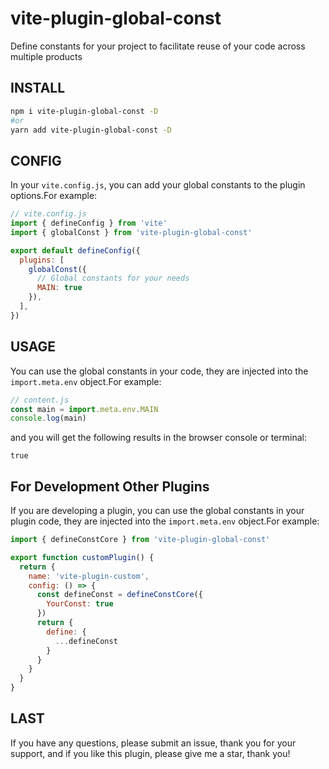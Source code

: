 # vite-plugin-global-const

Define constants for your project to facilitate reuse of your code across multiple products

## INSTALL

```bash
npm i vite-plugin-global-const -D
#or
yarn add vite-plugin-global-const -D
```

## CONFIG

In your `vite.config.js`, you can add your global constants to the plugin options.For example:

```js
// vite.config.js
import { defineConfig } from 'vite'
import { globalConst } from 'vite-plugin-global-const'

export default defineConfig({
  plugins: [
    globalConst({
      // Global constants for your needs
      MAIN: true
    }),
  ],
})

```

## USAGE

You can use the global constants in your code, they are injected into the `import.meta.env` object.For example:

```js
// content.js
const main = import.meta.env.MAIN
console.log(main)
```

and you will get the following results in the browser console or terminal:

```console
true
```

## For Development Other Plugins

If you are developing a plugin, you can use the global constants in your plugin code, they are injected into the `import.meta.env` object.For example:

```js
import { defineConstCore } from 'vite-plugin-global-const'

export function customPlugin() {
  return {
    name: 'vite-plugin-custom',
    config: () => {
      const defineConst = defineConstCore({
        YourConst: true
      })
      return {
        define: {
          ...defineConst
        }
      }
    }
  }
}
```

## LAST

If you have any questions, please submit an issue, thank you for your support, and if you like this plugin, please give me a star, thank you!